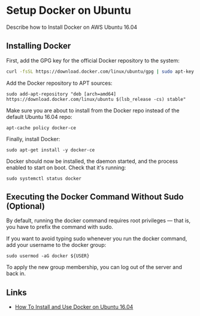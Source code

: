 # Setup Docker on Ubuntu
Describe how to Install Docker on AWS Ubuntu 16.04

## Installing Docker

First, add the GPG key for the official Docker repository to the system:
```bash
curl -fsSL https://download.docker.com/linux/ubuntu/gpg | sudo apt-key add -
```

Add the Docker repository to APT sources:
```
sudo add-apt-repository "deb [arch=amd64] https://download.docker.com/linux/ubuntu $(lsb_release -cs) stable"
```

Make sure you are about to install from the Docker repo instead of the default Ubuntu 16.04 repo:
```
apt-cache policy docker-ce
```

Finally, install Docker:
```
sudo apt-get install -y docker-ce
```

Docker should now be installed, the daemon started, and the process enabled to start on boot. Check that it's running:
```
sudo systemctl status docker
```


## Executing the Docker Command Without Sudo (Optional)
By default, running the docker command requires root privileges — that is, you have to prefix the command with sudo. 

If you want to avoid typing sudo whenever you run the docker command, add your username to the docker group:

```
sudo usermod -aG docker ${USER}
```

To apply the new group membership, you can log out of the server and back in.



## Links
* [How To Install and Use Docker on Ubuntu 16.04](https://www.digitalocean.com/community/tutorials/how-to-install-and-use-docker-on-ubuntu-16-04)